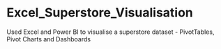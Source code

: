 # Excel_Superstore_Visualisation
Used Excel and Power BI to visualise a superstore dataset - PivotTables, Pivot Charts and Dashboards
